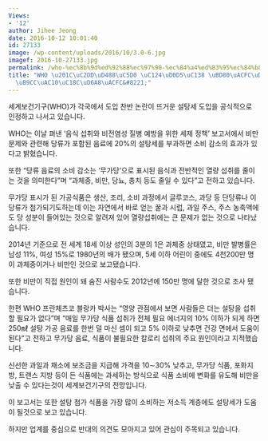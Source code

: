 ```yaml
---
Views:
- '12'
author: Jihee Jeong
date: 2016-10-12 10:01:40
id: 27133
image: /wp-content/uploads/2016/10/3.0-6.jpg
imagef: 2016-10-27133.jpg
permalink: /who-%ec%8b%9d%ed%92%88%ec%97%90-%ec%84%a4%ed%83%95%ec%84%b8-%eb%b6%80%ea%b3%bc%ed%95%98%eb%a9%b4-%eb%b9%84%eb%a7%8c%ea%b0%90%ec%86%8c%ed%9a%a8%ea%b3%bc/
title: "WHO \u201C\uC2DD\uD488\uC5D0 \uC124\uD0D5\uC138 \uBD80\uACFC\uD558\uBA74 \uBE44\
  \uB9CC\uAC10\uC18C\uD6A8\uACFC&#8221;"
---
```


세계보건기구(WHO)가 각국에서 도입 찬반 논란이 뜨거운 설탕세 도입을 공식적으로 인정하고 나서고 있습니다.

WHO는 이날 펴낸 &#8216;음식 섭취와 비전염성 질병 예방을 위한 세제 정책&#8217; 보고서에서 비만 문제와 관련해 당류가 포함된 음료에 20%의 설탕세를 부과하면 소비 감소의 효과가 있다고 밝혔습니다.

또한 &#8220;당류 음료의 소비 감소는 &#8216;무가당&#8217;으로 표시된 음식과 전반적인 열량 섭취를 줄이는 것을 의미한다&#8221;며 &#8220;과체중, 비만, 당뇨, 충치 등도 줄일 수 있다&#8221;고 전하고 있습니다.

무가당 표시가 된 가공식품은 생산, 조리, 소비 과정에서 글루코스, 과당 등 단당류나 이당류가 첨가되기도하는데 이는 자연에서 바로 얻는 꿀과 시럽, 과일 주스, 주스 농축액에도 당 성분이 들어있는 것으로 알려져 있어 열량섭취에는 큰 문제가 없는 것으로 나타났습니다.

2014년 기준으로 전 세계 18세 이상 성인의 3분의 1은 과체중 상태였고, 비만 발병률은 남성 11%, 여성 15%로 1980년의 배가 됐으며, 5세 이하 어린이 중에도 4천200만 명이 과체중이거나 비만인 것으로 보고됐습니다.

또한 비만이 직접 원인이 돼 숨진 사람수도 2012년에 150만 명에 달한 것으로 조사 됐습니다.

한편 WHO 프란체츠코 블랑카 박사는 &#8220;영양 관점에서 보면 사람들은 더는 설탕을 섭취할 필요가 없다&#8221;며 &#8220;매일 무가당 식품 섭취가 전체 필요 에너지의 10% 이하가 되게 하면 250㎖ 설탕 가공 음료를 한번 덜 마신 셈이 되고 5% 이하로 낮추면 건강 면에서 도움이 된다&#8221;고 전하고 무가당 음료, 식품이 불필요한 칼로리 섭취의 주요 원인이라고 지적했습니다.

신선한 과일과 채소에 보조금을 지급해 가격을 10∼30% 낮추고, 무가당 식품, 포화지방, 트랜스 지방 등이 든 식품에는 과세하는 방식으로 식품 소비에 변화를 유도해 비만을 낮출 수 있다는것이 세계보건기구의 전망입니다.

이 보고서는 또한 설탕 첨가 식품을 가장 많이 소비하는 저소득 계층에도 설탕세가 도움이 될것으로 보고 있습니다.

하지만 업계를 중심으로 반대의 의견도 모아지고 있어 관심이 주목되고 있습니다.